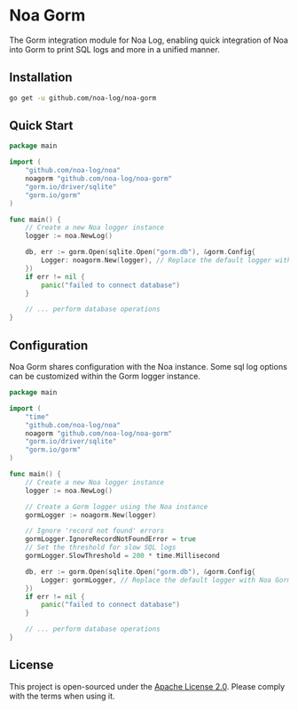 # Noa Gorm
The Gorm integration module for Noa Log, enabling quick integration of Noa into Gorm to print SQL logs and more in a unified manner.

## Installation
```bash
go get -u github.com/noa-log/noa-gorm
```

## Quick Start
```go
package main

import (
    "github.com/noa-log/noa"
    noagorm "github.com/noa-log/noa-gorm"
    "gorm.io/driver/sqlite"
    "gorm.io/gorm"
)

func main() {
    // Create a new Noa logger instance
    logger := noa.NewLog()

    db, err := gorm.Open(sqlite.Open("gorm.db"), &gorm.Config{
        Logger: noagorm.New(logger), // Replace the default logger with Noa Gorm logger
    })
    if err != nil {
        panic("failed to connect database")
    }

    // ... perform database operations
}
```

## Configuration
Noa Gorm shares configuration with the Noa instance. Some sql log options can be customized within the Gorm logger instance.
```go
package main

import (
    "time"
    "github.com/noa-log/noa"
    noagorm "github.com/noa-log/noa-gorm"
    "gorm.io/driver/sqlite"
    "gorm.io/gorm"
)

func main() {
    // Create a new Noa logger instance
    logger := noa.NewLog()

    // Create a Gorm logger using the Noa instance
    gormLogger := noagorm.New(logger)

    // Ignore 'record not found' errors
    gormLogger.IgnoreRecordNotFoundError = true
    // Set the threshold for slow SQL logs
    gormLogger.SlowThreshold = 200 * time.Millisecond

    db, err := gorm.Open(sqlite.Open("gorm.db"), &gorm.Config{
        Logger: gormLogger, // Replace the default logger with Noa Gorm logger
    })
    if err != nil {
        panic("failed to connect database")
    }

    // ... perform database operations
}
```

## License
This project is open-sourced under the [Apache License 2.0](https://www.apache.org/licenses/LICENSE-2.0). Please comply with the terms when using it.